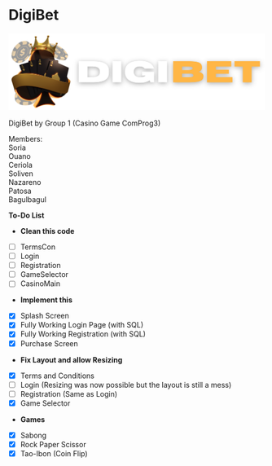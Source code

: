 # DigiBet
![alt text](https://raw.githubusercontent.com/yxles-dev/CasinoGame/main/src/icons/logo.png "DigiBet-Logo")

DigiBet by Group 1 (Casino Game ComProg3)

Members:  
Soria  
Ouano  
Ceriola  
Soliven  
Nazareno  
Patosa  
Bagulbagul  

**To-Do List**
- **Clean this code**
- [ ] TermsCon
- [ ] Login
- [ ] Registration
- [ ] GameSelector
- [ ] CasinoMain
- **Implement this**
- [x] Splash Screen
- [X] Fully Working Login Page (with SQL)
- [X] Fully Working Registration (with SQL)
- [X] Purchase Screen
- **Fix Layout and allow Resizing**
- [X] Terms and Conditions
- [ ] Login (Resizing was now possible but the layout is still a mess)
- [ ] Registration (Same as Login)
- [X] Game Selector
- **Games**
- [X] Sabong
- [X] Rock Paper Scissor
- [X] Tao-Ibon (Coin Flip)